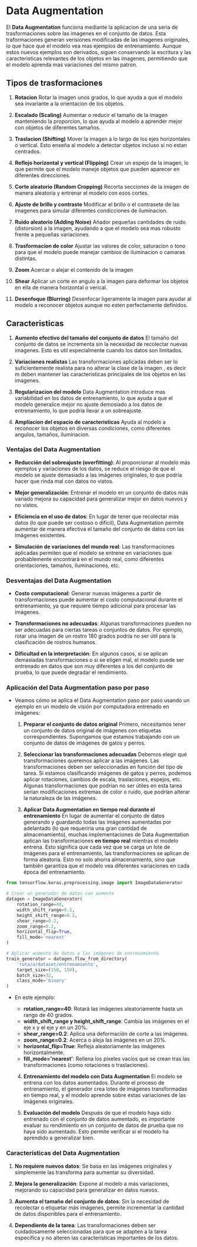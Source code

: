 # Data Augmentation

El **Data Augmentation** funciona mediante la aplicacion de una seria de trasformaciones sobre las imagenes en el conjunto de datos. Esta traformaciones generan verisiones modificadas de las imagenes originales, lo que hace que el modelo vea mas ejemplos de entrenamiento. Aunque estos nuevos ejemplos son derivados, siguen conservando la escritura y las caracteristicas relevantes de los objetos en las imagenes, permitiendo que el modelo aprenda mas variaciones del mismo patron.

## Tipos de trasformaciones

1. **Rotacion** Rotar la imagen unos grados, lo que ayuda a que el modelo sea invariante a la orientacion de los objetos.

2. **Escalado (Scaling)** Aumentar o reducir el tamaño de la imagen manteniendo la proporcion, lo que ayuda al modelo a aprender mejor con objetos de diferentes tamaños.

3. **Traslacion (Shifting)** Mover la imagen a lo largo de los ejes horizontales o vertical. Esto enseña al modelo a detectar objetos incluso si no estan centrados.

4. **Reflejo horizontal y vertical (Flipping)** Crear un espejo de la imagen, lo que permite que el modelo maneje objetos que pueden aparecer en diferentes direcciones.

5. **Corte aleatorio (Random Cropping)** Recorta secciones de la imagen de manera aleatoria y entrenar el modelo con esos cortes.

6. **Ajuste de brillo y contraste** Modificar el brillo o el contrasete de las imagenes para simular diferentes condicciones de iluminacion.

7. **Ruido aleatorio (Adding Noise)** Añador pequeñas cantidades de ruido (distorsion) a la imagen, ayudando a que el modelo sea mas robusto frente a pequeñas variaciones.

8. **Trasformacion de color** Ajustar las valores de color, saturacion o tono para que el modelo puede manejar cambios de iluminacion o camaras distintas.

9. **Zoom** Acercar o alejar el contenido de la imagen

10. **Shear** Aplicar un corte en angulo a la imagen para deformar los objetos en ella de manera horizontal o verical.

11. **Desenfoque (Blurring)** Desenfocar ligeramente la imagen para ayudar al modelo a reconocer objetos aunque no esten perfectamente definidos.

## Caracteristicas

1. **Aumento efectivo del tamaño del conjunto de datos** El tamaño del conjunto de datos se incrementa sin la necesidad de recolectar nuevas imagenes. Esto es util especialmente cuando los datos son limitados.

2. **Variaciones realistas** Las transformaciones aplicadas deben ser lo suficientemente realista para no alterar la clase de la imagen , es decir m deben mantener las caracteristicas principales de los objetos en las imagenes.
3. **Regularizacion del modelo** Data Augmentation introduce mas variabilidad en los datos de entrenamiento, lo que ayuda a que el modelo generalice mejor no ajuste demosiado a los datos de entrenamiento, lo que podria llevar a un sobreajuste.
4. **Ampliacion del espacio de caracteristicas** Ayuda al modelo a reconocer los objetos en diversas condiciones, como diferentes angulos, tamaños, iluminacion.

### Ventajas del Data Augmentation

*   **Reducción del sobreajuste (overfitting)**: Al proporcionar al modelo más ejemplos y variaciones de los datos, se reduce el riesgo de que el modelo se ajuste demasiado a las imágenes originales, lo que podría hacer que rinda mal con datos no vistos.
    
*   **Mejor generalización**: Entrenar el modelo en un conjunto de datos más variado mejora su capacidad para generalizar mejor en datos nuevos y no vistos.
    
*   **Eficiencia en el uso de datos**: En lugar de tener que recolectar más datos (lo que puede ser costoso o difícil), Data Augmentation permite aumentar de manera efectiva el tamaño del conjunto de datos con las imágenes existentes.
    
*   **Simulación de variaciones del mundo real**: Las transformaciones aplicadas permiten que el modelo se entrene en variaciones que probablemente encontrará en el mundo real, como diferentes orientaciones, tamaños, iluminaciones, etc.
    

### Desventajas del Data Augmentation

*   **Costo computacional**: Generar nuevas imágenes a partir de transformaciones puede aumentar el costo computacional durante el entrenamiento, ya que requiere tiempo adicional para procesar las imágenes.
    
*   **Transformaciones no adecuadas**: Algunas transformaciones pueden no ser adecuadas para ciertas tareas o conjuntos de datos. Por ejemplo, rotar una imagen de un rostro 180 grados podría no ser útil para la clasificación de rostros humanos.
    
*   **Dificultad en la interpretación**: En algunos casos, si se aplican demasiadas transformaciones o si se eligen mal, el modelo puede ser entrenado en datos que son muy diferentes a los del conjunto de prueba, lo que puede degradar el rendimiento.
    

### Aplicación del Data Augmentation paso por paso

* Veamos cómo se aplica el Data Augmentation paso por paso usando un ejemplo en un modelo de visión por computadora entrenado en imágenes:

    1. **Preparar el conjunto de datos original** Primero, necesitamos tener un conjunto de datos original de imágenes con etiquetas correspondientes. Supongamos que estamos trabajando con un conjunto de datos de imágenes de gatos y perros.
    
    2. **Seleccionar las transformaciones adecuadas** Debemos elegir qué transformaciones queremos aplicar a las imágenes. Las transformaciones deben ser seleccionadas en función del tipo de tarea. Si estamos clasificando imágenes de gatos y perros, podemos aplicar rotaciones, cambios de escala, traslaciones, espejos, etc. Algunas transformaciones que podrían no ser útiles en esta tarea serían modificaciones extremas de color o ruido, que podrían alterar la naturaleza de las imágenes.

    3. **Aplicar Data Augmentation en tiempo real durante el entrenamiento** En lugar de aumentar el conjunto de datos generando y guardando todas las imágenes aumentadas por adelantado (lo que requeriría una gran cantidad de almacenamiento), muchas implementaciones de Data Augmentation aplican las transformaciones **en tiempo real** mientras el modelo entrena. Esto significa que cada vez que se carga un lote de imágenes para el entrenamiento, las transformaciones se aplican de forma aleatoria. Esto no solo ahorra almacenamiento, sino que también garantiza que el modelo vea diferentes variaciones en cada época del entrenamiento.
    
```python
from tensorflow.keras.preprocessing.image import ImageDataGenerator

# Crear un generador de datos con aumento
datagen = ImageDataGenerator(
    rotation_range=40,
    width_shift_range=0.2,
    height_shift_range=0.2,
    shear_range=0.2,
    zoom_range=0.2,
    horizontal_flip=True,
    fill_mode='nearest'
)

# Aplicar aumento de datos a las imágenes de entrenamiento
train_generator = datagen.flow_from_directory(
    'ruta/a/dataset/entrenamiento',
    target_size=(150, 150),
    batch_size=32,
    class_mode='binary'
)
```

* En este ejemplo:

    *   **rotation\_range=40**: Rotará las imágenes aleatoriamente hasta un rango de 40 grados.
    *   **width\_shift\_range y height\_shift\_range**: Cambia las imágenes en el eje x y el eje y en un 20%.
    *   **shear\_range=0.2**: Aplica una deformación de corte a las imágenes.
    *   **zoom\_range=0.2**: Acerca o aleja las imágenes en un 20%.
    *   **horizontal\_flip=True**: Refleja aleatoriamente las imágenes horizontalmente.
    *   **fill\_mode='nearest'**: Rellena los píxeles vacíos que se crean tras las transformaciones (como rotaciones o traslaciones).

    4. **Entrenamiento del modelo con Data Augmentation** El modelo se entrena con los datos aumentados. Durante el proceso de entrenamiento, el generador crea lotes de imágenes transformadas en tiempo real, y el modelo aprende sobre estas variaciones de las imágenes originales.

     5. **Evaluación del modelo** Después de que el modelo haya sido entrenado con el conjunto de datos aumentado, es importante evaluar su rendimiento en un conjunto de datos de prueba que no haya sido aumentado. Esto permite verificar si el modelo ha aprendido a generalizar bien.

### Características del Data Augmentation

1.  **No requiere nuevos datos**: Se basa en las imágenes originales y simplemente las transforma para aumentar su diversidad.
    
2.  **Mejora la generalización**: Expone al modelo a más variaciones, mejorando su capacidad para generalizar en datos nuevos.
    
3.  **Aumenta el tamaño del conjunto de datos**: Sin la necesidad de recolectar o etiquetar más imágenes, permite incrementar la cantidad de datos disponibles para el entrenamiento.
    
4.  **Dependiente de la tarea**: Las transformaciones deben ser cuidadosamente seleccionadas para que se adapten a la tarea específica y no alteren las características importantes de los datos.